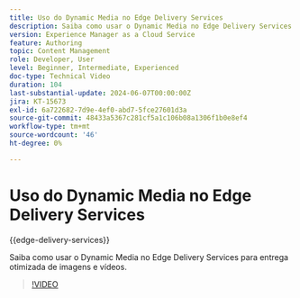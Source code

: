 ```yaml
---
title: Uso do Dynamic Media no Edge Delivery Services
description: Saiba como usar o Dynamic Media no Edge Delivery Services para entrega otimizada de imagens e vídeos.
version: Experience Manager as a Cloud Service
feature: Authoring
topic: Content Management
role: Developer, User
level: Beginner, Intermediate, Experienced
doc-type: Technical Video
duration: 104
last-substantial-update: 2024-06-07T00:00:00Z
jira: KT-15673
exl-id: 6a722682-7d9e-4ef0-abd7-5fce27601d3a
source-git-commit: 48433a5367c281cf5a1c106b08a1306f1b0e8ef4
workflow-type: tm+mt
source-wordcount: '46'
ht-degree: 0%

---
```


# Uso do Dynamic Media no Edge Delivery Services

{{edge-delivery-services}}

Saiba como usar o Dynamic Media no Edge Delivery Services para entrega otimizada de imagens e vídeos.

>[!VIDEO](https://video.tv.adobe.com/v/3429593/?learn=on)
